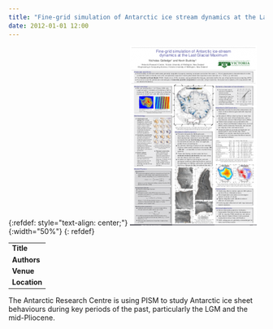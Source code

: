```yaml
---
title: "Fine-grid simulation of Antarctic ice stream dynamics at the Last Glacial Maximum"
date: 2012-01-01 12:00
---
```


{:refdef: style="text-align: center;"}
![](/img/applications/golledgebuckley2011.png){:width="50%"}
{: refdef}


||
|-
| **Title** | [Fine-grid simulation of Antarctic ice stream dynamics at the Last Glacial Maximum](http://www.pism-docs.org/download/golledgebuckley2011_poster2.pdf) |
| **Authors** | [Nick Golledge](http://www.victoria.ac.nz/antarctic/) |
| **Venue** | [INQUA 2011](http://www.inqua2011.ch/) and SCAR International Symposium on Antarctic Earth Sciences, 2011 |
| **Location** | Antarctic ice sheet (LGM) |

The Antarctic Research Centre is using PISM to study Antarctic ice sheet behaviours during key periods of the past, particularly the LGM and the mid-Pliocene.

